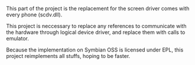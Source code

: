 This part of the project is the replacement for the screen driver comes with every phone (scdv.dll).

This project is neccessary to replace any references to communicate with the hardware through logical device driver,
and replace them with calls to emulator.

Because the implementation on Symbian OSS is licensed under EPL, this project reimplements all stuffs, hoping
to be faster.